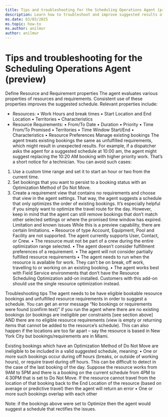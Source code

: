 ```yaml
---
title: Tips and troubleshooting for the Scheduling Operations Agent (preview)
description: Learn how to troubleshoot and improve suggested results of the Scheduling Operations Agent for Dynamics 365 Field Service.
ms.date: 03/03/2025
ms.topic: how-to
ms.author: anilmur
author: anilmur
---
```


# Tips and troubleshooting for the Scheduling Operations Agent (preview)

Define Resource and Requirement properties
The agent evaluates various properties of resources and requirements. Consistent use of these properties improves the suggested schedule.
Relevant properties include:
-	Resources: 
•	Work Hours and break times
•	Start Location and End Location
•	Territories
•	Characteristics
-	Resource Requirements: 
•	From/To Date
•	Duration
•	Priority 
•	Time From/To Promised
•	Territories
•	Time Window Start/End
•	Characteristics
•	Resource Preferences
Manage existing bookings
The agent treats existing bookings the same as unfulfilled requirements, which might result in unexpected results. For example, if a dispatcher asks the agent for a suggested schedule at 10:00 am, the agent might suggest replacing the 10:20 AM booking with higher priority work. That’s a short notice for a technician. You can avoid such cases: 
1.	Use a custom time range and set it to start an hour or two from the current time.
2.	Set bookings that you want to persist to a booking status with an Optimization Method of Do Not Move.
3.	Create a requirement view that contains no requirements and choose that view in the agent settings. That way, the agent suggests a schedule that only optimizes the order of existing bookings. It’s especially helpful if you simply want to optimize the travel route for the day. However, keep in mind that the agent can still remove bookings that don’t match other selected settings or where the promised time window has expired.
Limitation and known issues
While this is a preview capability, there are certain limitations.
•	Resource of type Account, Equipment, Pool and Facility are not supported. The agent currently supports User, Contact, or Crew.
•	The resource must not be part of a crew during the entire optimization range selected.
•	The agent doesn’t consider fulfillment preferences of a requirement.
•	The agent will not consider partially fulfilled resource requirements
•	The agent needs to run when the resource is available for work. They can’t be on break, off work, travelling to or working on an existing booking. 
•	The agent works best with Field Service environments that don’t have the Resource Scheduling Optimization add-on installed. Customers with this add-on should use the single resource optimization instead.

Troubleshooting tips
The agent needs to be have eligible bookable resource bookings and unfulfilled resource requirements in order to suggest a schedule. You can get an error message “No bookings or requirements were found (confirm text)” if you run the agent where there are no existing bookings (or bookings are ineligible per constraints [see section above] AND there are no eligible resource requirements (view is empty or returning items that cannot be added to the resource’s schedule). This can also happen if the locations are too far apart – say the resource is based in New York City but bookings/requirements are in Miami.

Existing bookings which have an Optimization Method of Do Not Move are ineligible to be included in a valid suggested schedule, meaning:
•	One or more such bookings occur during off hours (breaks, or outside of working hours), or require travel during off hours. This can be difficult to detect in the case of the last booking of the day. Suppose the resource works from 9AM to 5PM and there is a booking on the current schedule from 4PM to 4:30PM that is set to Do Not Move. If the resource cannot travel from the location of that booking back to the End Location of the resource (based on average or predictive travel) then the agent will return an error
•	One or more such bookings overlap with each other

Note: if the bookings above were set to Optimize then the agent would suggest a schedule that rectifies the issues.
